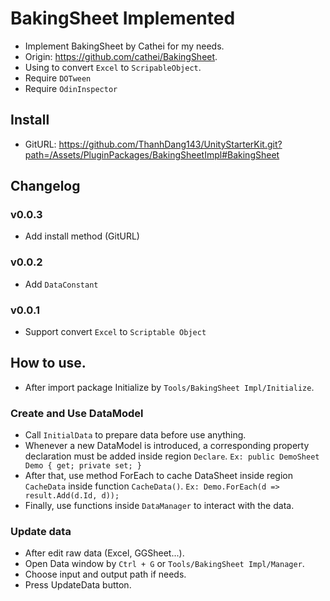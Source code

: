 # BakingSheet Implemented
- Implement BakingSheet by Cathei for my needs.
- Origin: https://github.com/cathei/BakingSheet.
- Using to convert `Excel` to `ScripableObject`.
- Require `DOTween`
- Require `OdinInspector`
## Install
- GitURL: https://github.com/ThanhDang143/UnityStarterKit.git?path=/Assets/PluginPackages/BakingSheetImpl#BakingSheet

## Changelog 
### v0.0.3
- Add install method (GitURL)
### v0.0.2
- Add `DataConstant`
### v0.0.1
- Support convert `Excel` to `Scriptable Object`

## How to use.
- After import package Initialize by `Tools/BakingSheet Impl/Initialize`.
### Create and Use DataModel
- Call `InitialData` to prepare data before use anything.
- Whenever a new DataModel is introduced, a corresponding property declaration must be added inside region `Declare`. `Ex: public DemoSheet Demo { get; private set; }`
- After that, use method ForEach to cache DataSheet inside region `CacheData` inside function `CacheData()`. `Ex: Demo.ForEach(d => result.Add(d.Id, d));`
- Finally, use functions inside `DataManager` to interact with the data.

### Update data
- After edit raw data (Excel, GGSheet...).
- Open Data window by `Ctrl + G` or `Tools/BakingSheet Impl/Manager`.
- Choose input and output path if needs.
- Press UpdateData button.